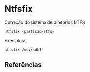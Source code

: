 # Ntfsfix

Correção do sistema de diretórios NTFS

```bash
ntfsfix <particao-ntfs>
```

Exemplos:

```bash
ntfsfix /dev/sdb1
```

## Referências
